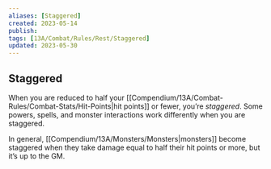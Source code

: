 ```yaml
---
aliases: [Staggered]
created: 2023-05-14
publish: 
tags: [13A/Combat/Rules/Rest/Staggered]
updated: 2023-05-30
---
```


## Staggered

When you are reduced to half your [[Compendium/13A/Combat-Rules/Combat-Stats/Hit-Points|hit points]] or fewer, you’re *staggered*. Some powers, spells, and monster interactions work differently when you are staggered.

In general, [[Compendium/13A/Monsters/Monsters|monsters]] become staggered when they take damage equal to half their hit points or more, but it’s up to the GM.